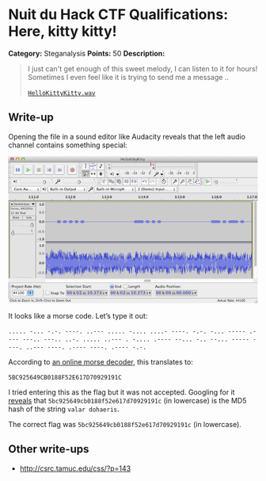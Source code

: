 # Nuit du Hack CTF Qualifications: Here, kitty kitty!

**Category:** Steganalysis
**Points:** 50
**Description:**

> I just can't get enough of this sweet melody, I can listen to it for hours! Sometimes I even feel like it is trying to send me a message ..
>
> [`HelloKittyKitty.wav`](HelloKittyKitty.wav)

## Write-up

Opening the file in a sound editor like Audacity reveals that the left audio channel contains something special:

![](screenshot.png)

It looks like a morse code. Let’s type it out:

```
..... -... -.-. ----. ..--- ..... -.... ....- ----. -.-. -... ----- .---- ---.. ---.. ..-. ..... ..--- . -.... .---- --... -.. --... ----- ----. ..--- ----. .---- ----. .---- -.-.
```

According to [an online morse decoder](http://morsecode.scphillips.com/jtranslator.html), this translates to:

```
5BC925649CB0188F52E617D70929191C
```

I tried entering this as the flag but it was not accepted. Googling for it [reveals](http://md5.gromweb.com/?md5=5bc925649cb0188f52e617d70929191c) that `5bc925649cb0188f52e617d70929191c` (in lowercase) is the MD5 hash of the string `valar dohaeris`.

The correct flag was `5bc925649cb0188f52e617d70929191c` (in lowercase).

## Other write-ups

* <http://csrc.tamuc.edu/css/?p=143>
